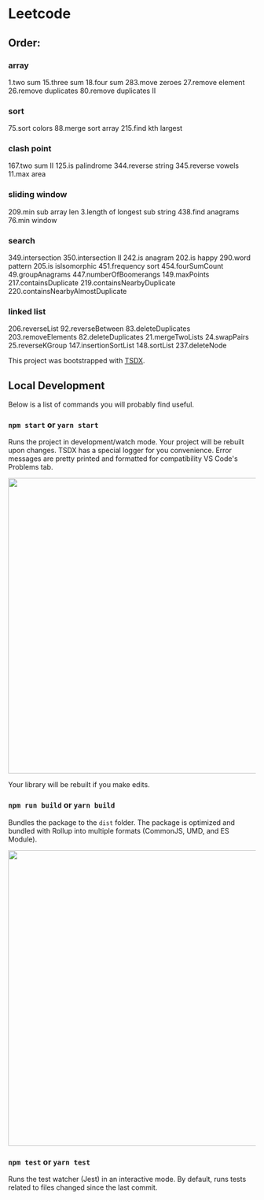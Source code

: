 # Leetcode 

## Order:

### array
1.two sum
15.three sum 
18.four sum
283.move zeroes
27.remove element
26.remove duplicates
80.remove duplicates II

### sort
75.sort colors
88.merge sort array
215.find kth largest

### clash point
167.two sum II
125.is palindrome
344.reverse string
345.reverse vowels
11.max area

### sliding window
209.min sub array len
3.length of longest sub string
438.find anagrams
76.min window

### search
349.intersection
350.intersection II
242.is anagram
202.is happy
290.word pattern
205.is islsomorphic
451.frequency sort
454.fourSumCount
49.groupAnagrams
447.numberOfBoomerangs
149.maxPoints
217.containsDuplicate
219.containsNearbyDuplicate
220.containsNearbyAlmostDuplicate

### linked list
206.reverseList
92.reverseBetween
83.deleteDuplicates
203.removeElements
82.deleteDuplicates
21.mergeTwoLists
24.swapPairs
25.reverseKGroup
147.insertionSortList
148.sortList
237.deleteNode

This project was bootstrapped with [TSDX](https://github.com/jaredpalmer/tsdx).

## Local Development

Below is a list of commands you will probably find useful.

### `npm start` or `yarn start`

Runs the project in development/watch mode. Your project will be rebuilt upon changes. TSDX has a special logger for you convenience. Error messages are pretty printed and formatted for compatibility VS Code's Problems tab.

<img src="https://user-images.githubusercontent.com/4060187/52168303-574d3a00-26f6-11e9-9f3b-71dbec9ebfcb.gif" width="600" />

Your library will be rebuilt if you make edits.

### `npm run build` or `yarn build`

Bundles the package to the `dist` folder.
The package is optimized and bundled with Rollup into multiple formats (CommonJS, UMD, and ES Module).

<img src="https://user-images.githubusercontent.com/4060187/52168322-a98e5b00-26f6-11e9-8cf6-222d716b75ef.gif" width="600" />

### `npm test` or `yarn test`

Runs the test watcher (Jest) in an interactive mode.
By default, runs tests related to files changed since the last commit.
